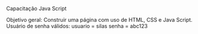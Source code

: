 Capacitação Java Script         

Objetivo geral: Construir uma página com uso de HTML, CSS e Java Script. 
Usuário de senha válidos:
usuario = silas
senha = abc123


